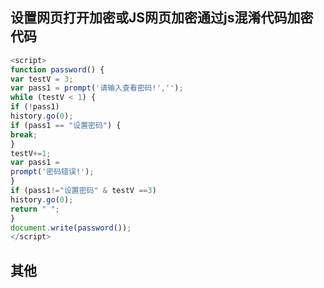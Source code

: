 ## 设置网页打开加密或JS网页加密通过js混淆代码加密代码

```javascript
<script>
function password() {
var testV = 3;
var pass1 = prompt('请输入查看密码!','');
while (testV < 1) {
if (!pass1)
history.go(0);
if (pass1 == "设置密码") {
break;
}
testV+=1;
var pass1 =
prompt('密码错误!');
}
if (pass1!="设置密码" & testV ==3)
history.go(0);
return " ";
}
document.write(password());
</script>
```
## 其他